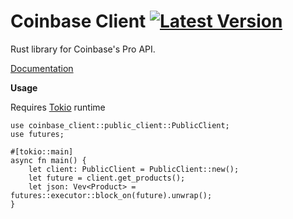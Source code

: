# Coinbase Client [![Latest Version]][crates.io]
Rust library for Coinbase's Pro API.

[Documentation](https://docs.rs/coinbase-client/0.1.1/coinbase_client/)

[Latest Version]: https://img.shields.io/badge/Version-0.1.1-green
[crates.io]: https://crates.io/crates/coinbase_client


**Usage**

Requires [Tokio](https://github.com/tokio-rs/tokio) runtime
```
use coinbase_client::public_client::PublicClient;
use futures;

#[tokio::main] 
async fn main() {
    let client: PublicClient = PublicClient::new();
    let future = client.get_products();
    let json: Vev<Product> = futures::executor::block_on(future).unwrap();
}
```
